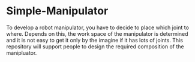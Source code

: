 # Simple-Manipulator
To develop a robot manipulator, you have to decide to place which joint to where. Depends on this, the work space of the manipulator is determined and it is not easy to get it only by the imagine if  it has lots of joints. This repository will support people to design the required composition of the manipluator.
